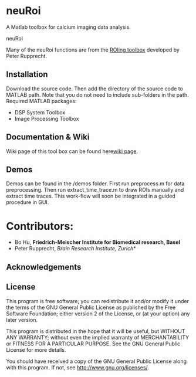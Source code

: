 neuRoi
======

A Matlab toolbox for calcium imaging data analysis.

neuRoi

Many of the neuRoi functions are from the [ROIing toolbox](https://github.com/PTRRupprecht/Drawing-ROIs-without-GUI) developed by Peter Rupprecht.

## Installation
Download the source code. Then add the directory of the source code to MATLAB path. Note that you do not need to include sub-folders in the path.
Required MATLAB packages:
* DSP System Toolbox
* Image Processing Toolbox

## Documentation & Wiki

Wiki page of this tool box can be found here[wiki page](https://github.com/aloejhb/neuRoi/wiki).

## Demos
Demos can be found in the /demos folder.
First run preprocess.m for data preprocessing. Then run extract_time_trace.m to draw ROIs manually and extract time traces.
This work-flow will soon be integrated in a guided procedure in GUI.

# Contributors:

* Bo Hu, **Friedrich-Meischer Institute for Biomedical research, Basel**
* Peter Rupprecht, **Brain Research Institute*, Zurich**


## Acknowledgements

## License

This program is free software; you can redistribute it and/or
modify it under the terms of the GNU General Public License
as published by the Free Software Foundation; either version 2
of the License, or (at your option) any later version.

This program is distributed in the hope that it will be useful,
but WITHOUT ANY WARRANTY; without even the implied warranty of
MERCHANTABILITY or FITNESS FOR A PARTICULAR PURPOSE.  See the
GNU General Public License for more details.

You should have received a copy of the GNU General Public License
along with this program.  If not, see <http://www.gnu.org/licenses/>.
